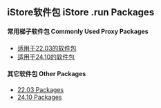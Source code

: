 ## iStore软件包 iStore .run Packages

#### 常用梯子软件包 Commonly Used Proxy Packages

* [适用于22.03的软件包](https://github.com/bcseputetto/Are-u-ok/releases/tag/iStoreOS)
* [适用于24.10的软件包](https://github.com/bcseputetto/Are-u-ok/releases/tag/iStoreOS_24.10)

#### 其它软件包 Other Packages

* [22.03 Packages](https://github.com/bcseputetto/Are-u-ok/blob/master/packages/README.md)
* [24.10 Packages](https://github.com/bcseputetto/Are-u-ok/blob/master/packages_24.10/README.md)

